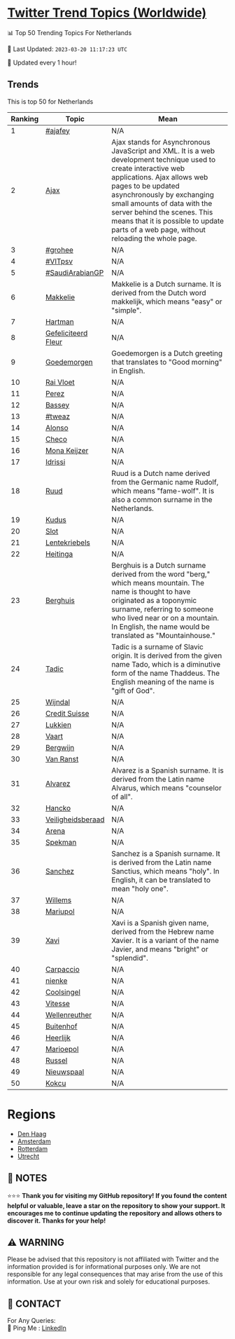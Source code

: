 [Twitter Trend Topics (Worldwide)](https://github.com/ErcinDedeoglu/Twitter-Trend-Topics)
==========


📊 Top 50 Trending Topics For Netherlands

📆 Last Updated: `2023-03-20 11:17:23 UTC`

🔧 Updated every 1 hour!


## Trends

This is top 50 for Netherlands

| Ranking | Topic | Mean |
| ------- | ------------ | ------------ |
| 1 | [#ajafey](http://twitter.com/search?q=%23ajafey) | N/A |
| 2 | [Ajax](http://twitter.com/search?q=Ajax) | Ajax stands for Asynchronous JavaScript and XML. It is a web development technique used to create interactive web applications. Ajax allows web pages to be updated asynchronously by exchanging small amounts of data with the server behind the scenes. This means that it is possible to update parts of a web page, without reloading the whole page. |
| 3 | [#grohee](http://twitter.com/search?q=%23grohee) | N/A |
| 4 | [#VITpsv](http://twitter.com/search?q=%23VITpsv) | N/A |
| 5 | [#SaudiArabianGP](http://twitter.com/search?q=%23SaudiArabianGP) | N/A |
| 6 | [Makkelie](http://twitter.com/search?q=Makkelie) | Makkelie is a Dutch surname. It is derived from the Dutch word makkelijk, which means "easy" or "simple". |
| 7 | [Hartman](http://twitter.com/search?q=Hartman) | N/A |
| 8 | [Gefeliciteerd Fleur](http://twitter.com/search?q=Gefeliciteerd+Fleur) | N/A |
| 9 | [Goedemorgen](http://twitter.com/search?q=Goedemorgen) | Goedemorgen is a Dutch greeting that translates to "Good morning" in English. |
| 10 | [Rai Vloet](http://twitter.com/search?q=Rai+Vloet) | N/A |
| 11 | [Perez](http://twitter.com/search?q=Perez) | N/A |
| 12 | [Bassey](http://twitter.com/search?q=Bassey) | N/A |
| 13 | [#tweaz](http://twitter.com/search?q=%23tweaz) | N/A |
| 14 | [Alonso](http://twitter.com/search?q=Alonso) | N/A |
| 15 | [Checo](http://twitter.com/search?q=Checo) | N/A |
| 16 | [Mona Keijzer](http://twitter.com/search?q=Mona+Keijzer) | N/A |
| 17 | [Idrissi](http://twitter.com/search?q=Idrissi) | N/A |
| 18 | [Ruud](http://twitter.com/search?q=Ruud) | Ruud is a Dutch name derived from the Germanic name Rudolf, which means "fame-wolf". It is also a common surname in the Netherlands. |
| 19 | [Kudus](http://twitter.com/search?q=Kudus) | N/A |
| 20 | [Slot](http://twitter.com/search?q=Slot) | N/A |
| 21 | [Lentekriebels](http://twitter.com/search?q=Lentekriebels) | N/A |
| 22 | [Heitinga](http://twitter.com/search?q=Heitinga) | N/A |
| 23 | [Berghuis](http://twitter.com/search?q=Berghuis) | Berghuis is a Dutch surname derived from the word "berg," which means mountain. The name is thought to have originated as a toponymic surname, referring to someone who lived near or on a mountain. In English, the name would be translated as "Mountainhouse." |
| 24 | [Tadic](http://twitter.com/search?q=Tadic) | Tadic is a surname of Slavic origin. It is derived from the given name Tado, which is a diminutive form of the name Thaddeus. The English meaning of the name is "gift of God". |
| 25 | [Wijndal](http://twitter.com/search?q=Wijndal) | N/A |
| 26 | [Credit Suisse](http://twitter.com/search?q=Credit+Suisse) | N/A |
| 27 | [Lukkien](http://twitter.com/search?q=Lukkien) | N/A |
| 28 | [Vaart](http://twitter.com/search?q=Vaart) | N/A |
| 29 | [Bergwijn](http://twitter.com/search?q=Bergwijn) | N/A |
| 30 | [Van Ranst](http://twitter.com/search?q=Van+Ranst) | N/A |
| 31 | [Alvarez](http://twitter.com/search?q=Alvarez) | Alvarez is a Spanish surname. It is derived from the Latin name Alvarus, which means "counselor of all". |
| 32 | [Hancko](http://twitter.com/search?q=Hancko) | N/A |
| 33 | [Veiligheidsberaad](http://twitter.com/search?q=Veiligheidsberaad) | N/A |
| 34 | [Arena](http://twitter.com/search?q=Arena) | N/A |
| 35 | [Spekman](http://twitter.com/search?q=Spekman) | N/A |
| 36 | [Sanchez](http://twitter.com/search?q=Sanchez) | Sanchez is a Spanish surname. It is derived from the Latin name Sanctius, which means "holy". In English, it can be translated to mean "holy one". |
| 37 | [Willems](http://twitter.com/search?q=Willems) | N/A |
| 38 | [Mariupol](http://twitter.com/search?q=Mariupol) | N/A |
| 39 | [Xavi](http://twitter.com/search?q=Xavi) | Xavi is a Spanish given name, derived from the Hebrew name Xavier. It is a variant of the name Javier, and means "bright" or "splendid". |
| 40 | [Carpaccio](http://twitter.com/search?q=Carpaccio) | N/A |
| 41 | [nienke](http://twitter.com/search?q=nienke) | N/A |
| 42 | [Coolsingel](http://twitter.com/search?q=Coolsingel) | N/A |
| 43 | [Vitesse](http://twitter.com/search?q=Vitesse) | N/A |
| 44 | [Wellenreuther](http://twitter.com/search?q=Wellenreuther) | N/A |
| 45 | [Buitenhof](http://twitter.com/search?q=Buitenhof) | N/A |
| 46 | [Heerlijk](http://twitter.com/search?q=Heerlijk) | N/A |
| 47 | [Marioepol](http://twitter.com/search?q=Marioepol) | N/A |
| 48 | [Russel](http://twitter.com/search?q=Russel) | N/A |
| 49 | [Nieuwspaal](http://twitter.com/search?q=Nieuwspaal) | N/A |
| 50 | [Kokcu](http://twitter.com/search?q=Kokcu) | N/A |



# Regions

* [Den Haag](</Netherlands/Den Haag.md>)
* [Amsterdam](</Netherlands/Amsterdam.md>)
* [Rotterdam](</Netherlands/Rotterdam.md>)
* [Utrecht](</Netherlands/Utrecht.md>)



## 📝 NOTES

⭐⭐⭐ **Thank you for visiting my GitHub repository! If you found the content helpful or valuable, leave a star on the repository to show your support. It encourages me to continue updating the repository and allows others to discover it. Thanks for your help!**


## ⚠️ WARNING

Please be advised that this repository is not affiliated with Twitter and the information provided is for informational purposes only. We are not responsible for any legal consequences that may arise from the use of this information. Use at your own risk and solely for educational purposes.


## 📨 CONTACT

 For Any Queries:  
            🏓 Ping Me : [LinkedIn](https://www.linkedin.com/in/ercindedeoglu/)
